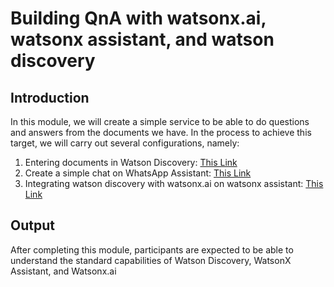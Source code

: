 # Building QnA with watsonx.ai, watsonx assistant, and watson discovery
## Introduction
In this module, we will create a simple service to be able to do questions and answers from the documents we have. In the process to achieve this target, we will carry out several configurations, namely:
1. Entering documents in Watson Discovery: [This Link](https://github.com/Client-Engineering-Indonesia/watsonx-incubation-2024-July/blob/main/Lab%203%20-%20Building%20QnA%20with%20watsonx.ai%2C%20watsonx%20assistant%20and%20watson%20discovery/02.setup-watson-discovery.md)
2. Create a simple chat on WhatsApp Assistant: [This Link](https://github.com/Client-Engineering-Indonesia/watsonx-incubation-2024-July/blob/main/Lab%203%20-%20Building%20QnA%20with%20watsonx.ai%2C%20watsonx%20assistant%20and%20watson%20discovery/01.setup-watsonx-assistant.md)
3. Integrating watson discovery with watsonx.ai on watsonx assistant: [This Link](https://github.com/Client-Engineering-Indonesia/watsonx-incubation-2024-July/blob/main/Lab%203%20-%20Building%20QnA%20with%20watsonx.ai%2C%20watsonx%20assistant%20and%20watson%20discovery/03.set-up-the-RAG.md)

## Output
After completing this module, participants are expected to be able to understand the standard capabilities of Watson Discovery, WatsonX Assistant, and Watsonx.ai
